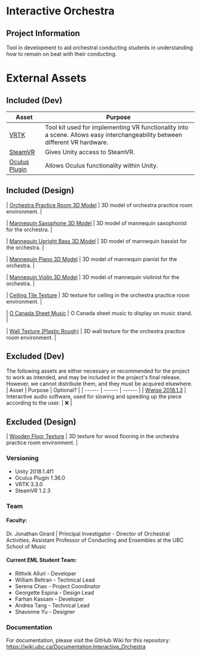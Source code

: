 # Interactive Orchestra
## Project Information
Tool in development to aid orchestral conducting students in understanding how to remain on beat with their conducting.

# External Assets

## Included (Dev)
| Asset | Purpose |
| ------ | ------ |
| [VRTK](https://github.com/ExtendRealityLtd/VRTK) | Tool kit used for implementing VR functionality into a scene. Allows easy interchangeability between different VR hardware. |
| [SteamVR](https://github.com/ValveSoftware/steamvr_unity_plugin) | Gives Unity access to SteamVR. | 
| [Oculus Plugin](https://assetstore.unity.com/packages/tools/integration/oculus-integration-82022) | Allows Oculus functionality within Unity. |

## Included (Design)
| [Orchestra Practice Room 3D Model](https://3dwarehouse.sketchup.com/model/55a4e238148047373166bdf893060179/Orchestra-Room) | 3D model of orchestra practice room environment. |

| [Mannequin Saxophone 3D Model](https://3dwarehouse.sketchup.com/model/da256d509d2e99fd1e54f6541acaa659/Musician-Sax) | 3D model of mannequin saxophonist for the orchestra. |

| [Mannequin Upright Bass 3D Model](https://3dwarehouse.sketchup.com/model/a5aab341c771384c11a0817415275603/Musician-Upright-bass) | 3D model of mannequin bassist for the orchestra. |

| [Mannequin Piano 3D Model](https://3dwarehouse.sketchup.com/model/c04160534b7d1a7eda6d676ff8ea001c/Musician-Piano) | 3D model of mannequin pianist for the orchestra. |

| [Mannequin Violin 3D Model](https://3dwarehouse.sketchup.com/model/36b13c92d0d23f1433eddc4ad251356e/Musician-Violin) | 3D model of mannequin violinist for the orchestra. |

| [Ceiling Tile Texture](https://3dtextures.me/2019/01/29/ceiling-gypsum-001/) | 3D texture for ceiling in the orchestra practice room environment. |

| [O Canada Sheet Music](https://musescore.com/user/326626/scores/291086) | O Canada sheet music to display on music stand. |

| [Wall Texture (Plastic Rough)](https://3dtextures.me/2019/02/15/plaster-rough-001/) | 3D wall texture for the orchestra practice room environment. |


## Excluded (Dev)
The following assets are either necessary or recommended for the project to work as intended, and may be included in the project's final release. However, we cannot distribute them, and they must be acquired elsewhere.
| Asset | Purpose | Optional? |
| ------ | ------ | ------ |
| [Wwise 2018.1.3](https://www.audiokinetic.com/download/) | Interactive audio software, used for slowing and speeding up the piece according to the user. | :x: |

## Excluded (Design)
| [Wooden Floor Texture](https://meocloud.pt/link/71c6018b-da47-4c24-94e1-13d037b42461/Wood%20Floor_006_SD/) | 3D texture for wood flooring in the orchestra practice room environment. |

### Versioning

- Unity 2018.1.4f1 
- Oculus Plugin 1.36.0
- VRTK 3.3.0
- SteamVR 1.2.3

### Team

#### Faculty:
Dr. Jonathan Girard | Principal Investigator - Director of Orchestral Activities, Assistant Professor of Conducting and Ensembles at the UBC School of Music

#### Current EML Student Team:

- Rithvik Alluri - Developer
- William Beltran - Technical Lead
- Serena Chao - Project Coordinator
- Georgette Espina - Design Lead
- Farhan Kassam - Developer
- Andrea Tang - Technical Lead
- Shavonne Yu - Designer 

### Documentation
For documentation, please visit the GitHub Wiki for this repository: 
https://wiki.ubc.ca/Documentation:Interactive_Orchestra
